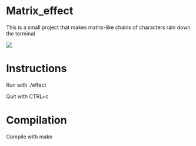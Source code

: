 # Matrix_effect

This is a small project that makes matrix-like chains of characters rain down the terminal

![](https://user-images.githubusercontent.com/96349904/191326752-e37ae888-f8b2-45df-97af-5b2e512eeeb1.png)

# Instructions

Run with ./effect

Quit with CTRL+c

# Compilation

Compile with make
